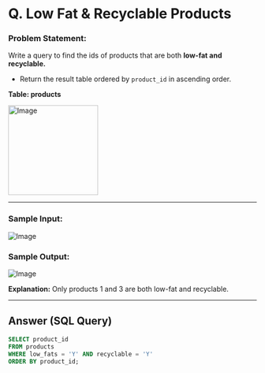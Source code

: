 # Q. Low Fat & Recyclable Products

### Problem Statement:

Write a query to find the ids of products that are both **low-fat and recyclable.**

  - Return the result table ordered by `product_id` in ascending order.

**Table: products**

<img width="182" alt="Image" src="https://github.com/user-attachments/assets/c10a2b26-809d-40d7-bac3-2eca25c89e43" />

---

### Sample Input:

![Image](https://github.com/user-attachments/assets/855fe40b-b8c2-45e2-824d-3637ed6c6006)


### Sample Output:

![Image](https://github.com/user-attachments/assets/3909e716-eb2e-4f25-ac7d-ee527a55c953)


**Explanation:** Only products 1 and 3 are both low-fat and recyclable.

---

## Answer (SQL Query)

```sql
SELECT product_id
FROM products
WHERE low_fats = 'Y' AND recyclable = 'Y'
ORDER BY product_id;
